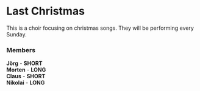 # Last Christmas

This is a choir focusing on christmas songs.
They will be performing every Sunday.

### Members

 **Jörg** - **SHORT**  
 **Morten** - **LONG**  
 **Claus** - **SHORT**  
 **Nikolai** - **LONG**  



